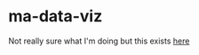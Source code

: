 # ma-data-viz

Not really sure what I'm doing but this exists [here](https://nwber-data-viz.fly.dev/)
